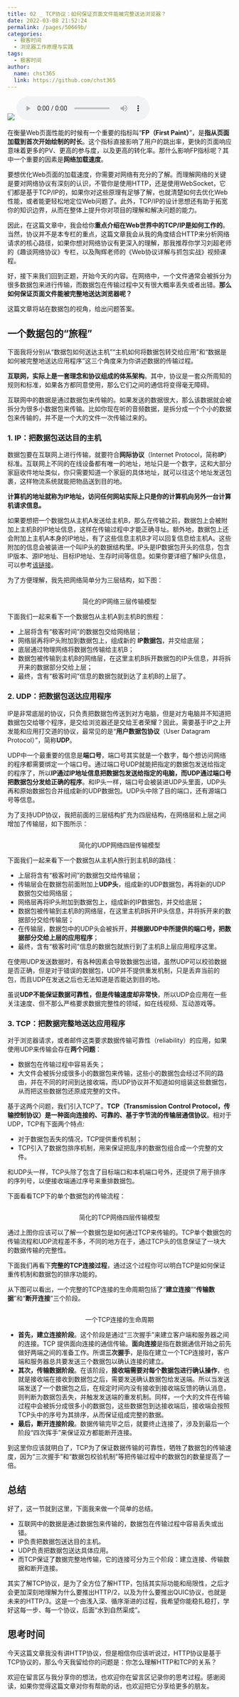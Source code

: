 ```yaml
---
title: 02 _ TCP协议：如何保证页面文件能被完整送达浏览器？
date: 2022-03-08 21:52:24
permalink: /pages/50669b/
categories: 
  - 极客时间
  - 浏览器工作原理与实践
tags: 
  - 极客时间
author: 
  name: chst365
  link: https://github.com/chst365
---
```

![](https://cdn.jsdelivr.net/gh/chst365/bolgImgs/imgs/topImgs/134.jpg)
<audio title="02 _ TCP协议：如何保证页面文件能被完整送达浏览器？" src="https://static001.geekbang.org/resource/audio/98/ab/989fd02dfaccd7c08555afd3ee2138ab.mp3" controls="controls"></audio> 
<p>在衡量Web页面性能的时候有一个重要的指标叫“<strong>FP（First Paint）</strong>”，是<strong>指从页面加载到首次开始绘制的时长</strong>。这个指标直接影响了用户的跳出率，更快的页面响应意味着更多的PV、更高的参与度，以及更高的转化率。那什么影响FP指标呢？其中一个重要的因素是<strong>网络加载速度</strong>。</p><p>要想优化Web页面的加载速度，你需要对网络有充分的了解。而理解网络的关键是要对网络协议有深刻的认识，不管你是使用HTTP，还是使用WebSocket，它们都是基于TCP/IP的，如果你对这些原理有足够了解，也就清楚如何去优化Web性能，或者能更轻松地定位Web问题了。此外，TCP/IP的设计思想还有助于拓宽你的知识边界，从而在整体上提升你对项目的理解和解决问题的能力。</p><p>因此，在这篇文章中，我会给你<strong>重点介绍在Web世界中的TCP/IP是如何工作的</strong>。当然，协议并不是本专栏的重点，这篇文章我会从我的角度结合HTTP来分析网络请求的核心路径，如果你想对网络协议有更深入的理解，那我推荐你学习刘超老师的《趣谈网络协议》专栏，以及陶辉老师的《Web协议详解与抓包实战》视频课程。</p><p>好，接下来我们回到正题，开始今天的内容。在网络中，一个文件通常会被拆分为很多数据包来进行传输，而数据包在传输过程中又有很大概率丢失或者出错。<strong>那么如何保证页面文件能被完整地送达浏览器呢？</strong></p><!-- [[[read_end]]] --><p>这篇文章将站在数据包的视角，给出问题答案。</p><h2>一个数据包的“旅程”</h2><p>下面我将分别从“数据包如何送达主机”“主机如何将数据包转交给应用”和“数据是如何被完整地送达应用程序”这三个角度来为你讲述数据的传输过程。</p><p><strong>互联网，实际上是一套理念和协议组成的体系架构</strong>。其中，协议是一套众所周知的规则和标准，如果各方都同意使用，那么它们之间的通信将变得毫无障碍。</p><p>互联网中的数据是通过数据包来传输的。如果发送的数据很大，那么该数据就会被拆分为很多小数据包来传输。比如你现在听的音频数据，是拆分成一个个小的数据包来传输的，并不是一个大的文件一次传输过来的。</p><h3>1. IP：把数据包送达目的主机</h3><p>数据包要在互联网上进行传输，就要符合<strong>网际协议</strong>（Internet Protocol，简称<strong>IP</strong>）标准。互联网上不同的在线设备都有唯一的地址，地址只是一个数字，这和大部分家庭收件地址类似，你只需要知道一个家庭的具体地址，就可以往这个地址发送包裹，这样物流系统就能把物品送到目的地。</p><p><strong>计算机的地址就称为IP地址，访问任何网站实际上只是你的计算机向另外一台计算机请求信息。</strong></p><p>如果要想把一个数据包从主机A发送给主机B，那么在传输之前，数据包上会被附加上主机B的IP地址信息，这样在传输过程中才能正确寻址。额外地，数据包上还会附加上主机A本身的IP地址，有了这些信息主机B才可以回复信息给主机A。这些附加的信息会被装进一个叫IP头的数据结构里。IP头是IP数据包开头的信息，包含IP版本、源IP地址、目标IP地址、生存时间等信息。如果你要详细了解IP头信息，可以参考<a href="https://zh.wikipedia.org/wiki/%E4%BC%A0%E8%BE%93%E6%8E%A7%E5%88%B6%E5%8D%8F%E8%AE%AE">该链接</a>。</p><p>为了方便理解，我先把网络简单分为三层结构，如下图：</p><p><img src="https://static001.geekbang.org/resource/image/00/4d/00d9bcad0bda1fdb43ead428e89ae74d.png" alt=""></p><center><span class="reference">简化的IP网络三层传输模型</span></center><p>下面我们一起来看下一个数据包从主机A到主机B的旅程：</p><ul>
<li>上层将含有“极客时间”的数据包交给网络层；</li>
<li>网络层再将IP头附加到数据包上，组成新的 <strong>IP数据包</strong>，并交给底层；</li>
<li>底层通过物理网络将数据包传输给主机B；</li>
<li>数据包被传输到主机B的网络层，在这里主机B拆开数据包的IP头信息，并将拆开来的数据部分交给上层；</li>
<li>最终，含有“极客时间”信息的数据包就到达了主机B的上层了。</li>
</ul><h3>2. UDP：把数据包送达应用程序</h3><p>IP是非常底层的协议，只负责把数据包传送到对方电脑，但是对方电脑并不知道把数据包交给哪个程序，是交给浏览器还是交给王者荣耀？因此，需要基于IP之上开发能和应用打交道的协议，最常见的是“<strong>用户数据包协议</strong>（User Datagram Protocol）”，简称<strong>UDP</strong>。</p><p>UDP中一个最重要的信息是<strong>端口号</strong>，端口号其实就是一个数字，每个想访问网络的程序都需要绑定一个端口号。通过端口号UDP就能把指定的数据包发送给指定的程序了，所以<strong>IP通过IP地址信息把数据包发送给指定的电脑，而UDP通过端口号把数据包分发给正确的程序</strong>。和IP头一样，端口号会被装进UDP头里面，UDP头再和原始数据包合并组成新的UDP数据包。UDP头中除了目的端口，还有源端口号等信息。</p><p>为了支持UDP协议，我把前面的三层结构扩充为四层结构，在网络层和上层之间增加了传输层，如下图所示：</p><p><img src="https://static001.geekbang.org/resource/image/3e/ea/3edb673a43f23d84253c52124ce447ea.png" alt=""></p><center><span class="reference">简化的UDP网络四层传输模型</span></center><p>下面我们一起来看下一个数据包从主机A旅行到主机B的路线：</p><ul>
<li>上层将含有“极客时间”的数据包交给传输层；</li>
<li>传输层会在数据包前面附加上<strong>UDP头</strong>，组成新的UDP数据包，再将新的UDP数据包交给网络层；</li>
<li>网络层再将IP头附加到数据包上，组成新的IP数据包，并交给底层；</li>
<li>数据包被传输到主机B的网络层，在这里主机B拆开IP头信息，并将拆开来的数据部分交给传输层；</li>
<li>在传输层，数据包中的UDP头会被拆开，<strong>并根据UDP中所提供的端口号，把数据部分交给上层的应用程序</strong>；</li>
<li>最终，含有“极客时间”信息的数据包就旅行到了主机B上层应用程序这里。</li>
</ul><p>在使用UDP发送数据时，有各种因素会导致数据包出错，虽然UDP可以校验数据是否正确，但是对于错误的数据包，UDP并不提供重发机制，只是丢弃当前的包，而且UDP在发送之后也无法知道是否能达到目的地。</p><p>虽说<strong>UDP不能保证数据可靠性，但是传输速度却非常快</strong>，所以UDP会应用在一些关注速度、但不那么严格要求数据完整性的领域，如在线视频、互动游戏等。</p><h3>3. TCP：把数据完整地送达应用程序</h3><p>对于浏览器请求，或者邮件这类要求数据传输可靠性（reliability）的应用，如果使用UDP来传输会存在<strong>两个问题</strong>：</p><ul>
<li>数据包在传输过程中容易丢失；</li>
<li>大文件会被拆分成很多小的数据包来传输，这些小的数据包会经过不同的路由，并在不同的时间到达接收端，而UDP协议并不知道如何组装这些数据包，从而把这些数据包还原成完整的文件。</li>
</ul><p>基于这两个问题，我们引入TCP了。<strong>TCP（Transmission Control Protocol，传输控制协议）是一种面向连接的、可靠的、基于字节流的传输层通信协议</strong>。相对于UDP，TCP有下面两个特点:</p><ul>
<li>对于数据包丢失的情况，TCP提供重传机制；</li>
<li>TCP引入了数据包排序机制，用来保证把乱序的数据包组合成一个完整的文件。</li>
</ul><p>和UDP头一样，TCP头除了包含了目标端口和本机端口号外，还提供了用于排序的序列号，以便接收端通过序号来重排数据包。</p><p>下面看看TCP下的单个数据包的传输流程：</p><p><img src="https://static001.geekbang.org/resource/image/94/32/943ac29f7d5b45a8861b0cde5da99032.png" alt=""></p><center><span class="reference">简化的TCP网络四层传输模型</span></center><p>通过上图你应该可以了解一个数据包是如何通过TCP来传输的。TCP单个数据包的传输流程和UDP流程差不多，不同的地方在于，通过TCP头的信息保证了一块大的数据传输的完整性。</p><p>下面我们再看下<strong>完整的TCP连接过程</strong>，通过这个过程你可以明白TCP是如何保证重传机制和数据包的排序功能的。</p><p>从下图可以看出，一个完整的TCP连接的生命周期包括了“<strong>建立连接</strong>”“<strong>传输数据</strong>”和“<strong>断开连接</strong>”三个阶段。</p><p><img src="https://static001.geekbang.org/resource/image/44/44/440ee50de56edc27c6b3c992b3a25844.png" alt=""></p><center><span class="reference">一个TCP连接的生命周期</span></center><ul>
<li><strong>首先，建立连接阶段</strong>。这个阶段是通过“三次握手”来建立客户端和服务器之间的连接。TCP 提供面向连接的通信传输。<strong>面向连接</strong>是指在数据通信开始之前先做好两端之间的准备工作。所谓<strong>三次握手</strong>，是指在建立一个TCP连接时，客户端和服务器总共要发送三个数据包以确认连接的建立。</li>
<li><strong>其次，传输数据阶段</strong>。在该阶段，<strong>接收端需要对每个数据包进行确认操作</strong>，也就是接收端在接收到数据包之后，需要发送确认数据包给发送端。所以当发送端发送了一个数据包之后，在规定时间内没有接收到接收端反馈的确认消息，则判断为数据包丢失，并触发发送端的重发机制。同样，一个大的文件在传输过程中会被拆分成很多小的数据包，这些数据包到达接收端后，接收端会按照TCP头中的序号为其排序，从而保证组成完整的数据。</li>
<li><strong>最后，断开连接阶段</strong>。数据传输完毕之后，就要终止连接了，涉及到最后一个阶段“四次挥手”来保证双方都能断开连接。</li>
</ul><p>到这里你应该就明白了，TCP为了保证数据传输的可靠性，牺牲了数据包的传输速度，因为“三次握手”和“数据包校验机制”等把传输过程中的数据包的数量提高了一倍。</p><h2>总结</h2><p>好了，这一节就到这里，下面我来做一个简单的总结。</p><ul>
<li>互联网中的数据是通过数据包来传输的，数据包在传输过程中容易丢失或出错。</li>
<li>IP负责把数据包送达目的主机。</li>
<li>UDP负责把数据包送达具体应用。</li>
<li>而TCP保证了数据完整地传输，它的连接可分为三个阶段：建立连接、传输数据和断开连接。</li>
</ul><p>其实了解TCP协议，是为了全方位了解HTTP，包括其实际功能和局限性，之后才会更加深刻地理解为什么要推出HTTP/2，以及为什么要推出QUIC协议，也就是未来的HTTP/3。这是一个由浅入深、循序渐进的过程，我希望你能稳扎稳打，学好这每一步、每一个协议，后面“水到自然渠成”。</p><h2>思考时间</h2><p>今天这篇文章我没有讲HTTP协议，但是相信你应该听说过，HTTP协议是基于TCP协议的，那么今天我留给你的问题是：你怎么理解HTTP和TCP的关系？</p><p>欢迎在留言区与我分享你的想法，也欢迎你在留言区记录你的思考过程。感谢阅读，如果你觉得这篇文章对你有帮助的话，也欢迎把它分享给更多的朋友。</p><p></p>
